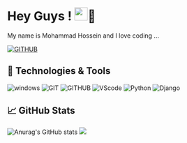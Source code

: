 # Hey Guys ! <img src="https://raw.githubusercontent.com/MartinHeinz/MartinHeinz/master/wave.gif"  width="30px">👼
My name is Mohammad Hossein and I love coding ...

[![GITHUB](https://img.shields.io/badge/github-%23121011.svg?style=for-the-badge&logo=github&logoColor=black&color=white)](https://github.com/m-h-kh-programmer)

## 🔧 Technologies & Tools
![windows](https://img.shields.io/badge/Windows-0078D6?style=for-the-badge&logo=windows&logoColor=white)
![GIT](https://img.shields.io/badge/git-%23F05033.svg?style=for-the-badge&logo=git&logoColor=white)
![GITHUB](https://img.shields.io/badge/github-%23121011.svg?style=for-the-badge&logo=github&logoColor=white)
![VScode](https://img.shields.io/badge/VisualStudioCode-0078d7.svg?style=for-the-badge&logo=visual-studio-code&logoColor=white)
![Python](https://img.shields.io/badge/python-%2314354C.svg?style=for-the-badge&logo=python&logoColor=white)
![Django](https://img.shields.io/badge/django-%23092E20.svg?style=for-the-badge&logo=django&logoColor=white)

##  &#x1f4c8; GitHub Stats
![Anurag's GitHub stats](https://github-readme-stats.vercel.app/api?username=m-h-kh-programmer&show_icons=true&theme=tokyonight)
![](https://activity-graph.herokuapp.com/graph?username=mhkhademi&theme=react-dark&area=true)



<!--
**mhkhademi/mhkhademi** is a ✨ _special_ ✨ repository because its `README.md` (this file) appears on your GitHub profile.

Here are some ideas to get you started:

- 🔭 I’m currently working on ...
- 🌱 I’m currently learning ...
- 👯 I’m looking to collaborate on ...
- 🤔 I’m looking for help with ...
- 💬 Ask me about ...
- 📫 How to reach me: ...
- 😄 Pronouns: ...
- ⚡ Fun fact: ...
-->
